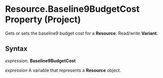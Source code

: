 
# Resource.Baseline9BudgetCost Property (Project)

Gets or sets the baseline9 budget cost for a  **Resource**. Read/write **Variant**.


## Syntax

 _expression_. **Baseline9BudgetCost**

 _expression_ A variable that represents a **Resource** object.

